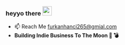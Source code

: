 ### heyyo there <img src="https://media.giphy.com/media/hvRJCLFzcasrR4ia7z/giphy.gif" width="25px" >


- 📫 Reach Me furkanhanci265@gmial.com
- **Building Indie Business To The Moon 🚀 💣**

<!---
FurkanHanciSecond/FurkanHanciSecond is a ✨ special ✨ repository because its `README.md` (this file) appears on your GitHub profile.
You can click the Preview link to take a look at your changes.

// THIS ACCOUNT OWNER IS @FURKANUS 
--->
